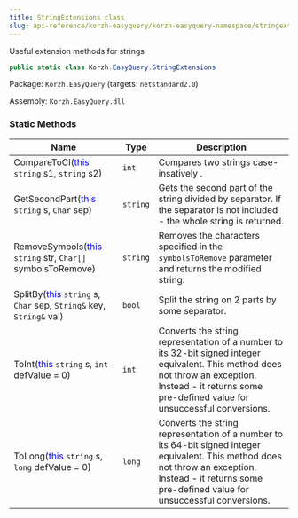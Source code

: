 ```yaml
---
title: StringExtensions class
slug: api-reference/korzh-easyquery/korzh-easyquery-namespace/stringextensions-class
---
```


Useful extension methods for strings
```csharp
public static class Korzh.EasyQuery.StringExtensions

```
Package: `Korzh.EasyQuery` (targets: `netstandard2.0`)

Assembly: `Korzh.EasyQuery.dll`

### Static Methods

| Name | Type | Description | 
| --- | --- | --- | 
| CompareToCI(<span style='color: blue'>this</span> `string` s1, `string` s2) | `int` | Compares two strings case-insatively . | 
| GetSecondPart(<span style='color: blue'>this</span> `string` s, `Char` sep) | `string` | Gets the second part of the string divided by separator. If the separator is not included - the whole string is returned. | 
| RemoveSymbols(<span style='color: blue'>this</span> `string` str, `Char[]` symbolsToRemove) | `string` | Removes the characters specified in the `symbolsToRemove` parameter and returns the modified string. | 
| SplitBy(<span style='color: blue'>this</span> `string` s, `Char` sep, `String&` key, `String&` val) | `bool` | Split the string on 2 parts by some separator. | 
| ToInt(<span style='color: blue'>this</span> `string` s, `int` defValue = 0) | `int` | Converts the string representation of a number to its 32-bit signed integer equivalent.  This method does not throw an exception. Instead - it returns some pre-defined value for unsuccessful conversions. | 
| ToLong(<span style='color: blue'>this</span> `string` s, `long` defValue = 0) | `long` | Converts the string representation of a number to its 64-bit signed integer equivalent.  This method does not throw an exception. Instead - it returns some pre-defined value for unsuccessful conversions. |